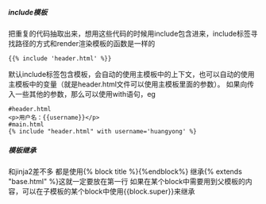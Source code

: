 ##### include模板
把重复的代码抽取出来，想用这些代码的时候用include包含进来，include标签寻找路径的方式和render渲染模板的函数是一样的
```
{{% include 'header.html' %}}
```
默认include标签包含模板，会自动的使用主模板中的上下文，也可以自动的使用主模板中的变量（就是header.html文件可以使用主模板里面的参数）。
如果向传入一些其他的参数，那么可以使用with语句，eg
```
#header.html
<p>用户名：{{username}}</p>
#main.html
{% include "header.html" with username='huangyong' %}
```

##### 模板继承
和jinja2差不多
都是使用{% block title %}{%endblock%}
继承{% extends "base.html" %}这就一定要放在第一行
如果在某个block中需要用到父模板的内容，可以在子模板的某个block中使用{{block.super}}来继承